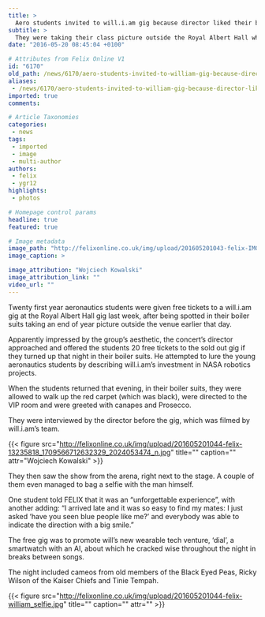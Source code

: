 ```yaml
---
title: >
  Aero students invited to will.i.am gig because director liked their boiler suits
subtitle: >
  They were taking their class picture outside the Royal Albert Hall when they were ‘discovered’
date: "2016-05-20 08:45:04 +0100"

# Attributes from Felix Online V1
id: "6170"
old_path: /news/6170/aero-students-invited-to-william-gig-because-director-liked-their-boiler-suits
aliases:
 - /news/6170/aero-students-invited-to-william-gig-because-director-liked-their-boiler-suits
imported: true
comments:

# Article Taxonomies
categories:
 - news
tags:
 - imported
 - image
 - multi-author
authors:
 - felix
 - ygr12
highlights:
 - photos

# Homepage control params
headline: true
featured: true

# Image metadata
image_path: "http://felixonline.co.uk/img/upload/201605201043-felix-IMG_1774.JPG"
image_caption: >

image_attribution: "Wojciech Kowalski"
image_attribution_link: ""
video_url: ""
---
```


Twenty first year aeronautics students were given free tickets to a will.i.am gig at the Royal Albert Hall gig last week, after being spotted in their boiler suits taking an end of year picture outside the venue earlier that day.

Apparently impressed by the group’s aesthetic, the concert’s director approached and offered the students 20 free tickets to the sold out gig if they turned up that night in their boiler suits. He attempted to lure the young aeronautics students by describing will.i.am’s investment in NASA robotics projects.

When the students returned that evening, in their boiler suits, they were allowed to walk up the red carpet (which was black), were directed to the VIP room and were greeted with canapes and Prosecco.

They were interviewed by the director before the gig, which was filmed by will.i.am’s team.

{{< figure src="http://felixonline.co.uk/img/upload/201605201044-felix-13235818_1709566712632329_2024053474_n.jpg" title="" caption="" attr="Wojciech Kowalski" >}}

They then saw the show from the arena, right next to the stage. A couple of them even managed to bag a selfie with the man himself.

One student told FELIX that it was an “unforgettable experience”, with another adding: “I arrived late and it was so easy to find my mates: I just asked ‘have you seen blue people like me?’ and everybody was able to indicate the direction with a big smile.”

The free gig was to promote will’s new wearable tech venture, ‘dial’, a smartwatch with an AI, about which he cracked wise throughout the night in breaks between songs.

The night included cameos from old members of the Black Eyed Peas, Ricky Wilson of the Kaiser Chiefs and Tinie Tempah.

{{< figure src="http://felixonline.co.uk/img/upload/201605201044-felix-william_selfie.jpg" title="" caption="" attr="" >}}

